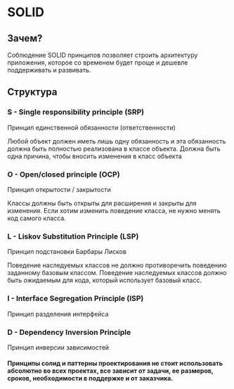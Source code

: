 # SOLID

## Зачем?

Соблюдение SOLID принципов позволяет
строить архитектуру приложения, которое
со временем будет проще и дешевле
поддерживать и развивать.

## Структура

### S - Single responsibility principle (SRP)
Принцип единственной обязанности (ответственности)

Любой объект должен иметь лишь одну обязанность
и эта обязанность должна быть полностью
реализована в классе объекта. Должна быть
одна причина, чтобы вносить изменения
в класс объекта

### O - Open/closed principle (OCP)
Принцип открытости / закрытости

Классы должны быть открыты для расширения и закрыты для изменения. Если хотим изменить поведение класса, не нужно менять код самого класса.

### L - Liskov Substitution Principle (LSP)
Принцип подстановки Барбары Лисков

Поведение наследуемых классов не должно противоречить поведению заданному базовым классом. Поведение наследуемых классов должно быть ожидаемым для кода, который использует базовый класс.

### I - Interface Segregation Principle (ISP)
Принцип разделения интерфейса

### D - Dependency Inversion Principle
Принцип инверсии зависимостей

#### Принципы солид и паттерны проектирования не стоит использовать абсолютно во всех проектах, все зависит от задачи, ее размеров, сроков, необходимости в поддержке и от заказчика. 
